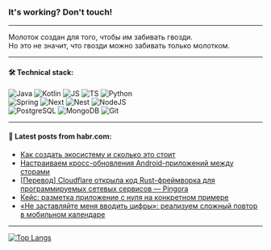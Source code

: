 ### It's working? Don't touch!

---
Молоток создан для того, чтобы им забивать гвозди. <br>
Но это не значит, что гвозди можно забивать только молотком.

---

#### 🛠️ Technical stack:

![Java](https://img.shields.io/badge/Java-informational?logo=Oracle&style=flat&logoColor=white&color=FF4500)
![Kotlin](https://img.shields.io/badge/Kotlin-informational?logo=Kotlin&style=flat&logoColor=white&color=774D97)
![JS](https://img.shields.io/badge/JS-informational?logo=javaScript&style=flat&logoColor=black&color=F7Df1E)
![TS](https://img.shields.io/badge/TypeScript-informational?logo=typeScript&style=flat&logoColor=black&color=017acc)
![Python](https://img.shields.io/badge/Python-informational?logo=Python&style=flat&logoColor=black&color=ffdd54) <br>
![Spring](https://img.shields.io/badge/SpringBoot-informational?logo=SpringBoot&style=flat&logoColor=white&color=6DB33F) 
![Next](https://img.shields.io/badge/Next.js-informational?logo=Next.js&style=flat&logoColor=white&color=3671a1)
![Nest](https://img.shields.io/badge/NestJS-informational?logo=NestJS&style=flat&logoColor=white&color=E0234E)
![NodeJS](https://img.shields.io/badge/NodeJS-informational?logo=node.js&style=flat&logoColor=white&color=70A760) <br>
![PostgreSQL](https://img.shields.io/badge/PostgreSQL-informational?logo=PostgreSQL&style=flat&logoColor=white&color=DAA520)
![MongoDB](https://img.shields.io/badge/MongoDB-informational?logo=MongoDB&style=flat&logoColor=white&color=870000)
![Git](https://img.shields.io/badge/Git-informational?logo=git&style=flat&logoColor=white&color=f74e28)

___

#### 💬 Latest posts from habr.com:

<!-- BLOG-POST-LIST:START -->
- [Как создать экосистему и сколько это стоит](https://habr.com/ru/articles/797211/?utm_source=habrahabr&utm_medium=rss&utm_campaign=797211)
- [Настраиваем кросс-обновления Android-приложений между сторами](https://habr.com/ru/companies/sravni/articles/797147/?utm_source=habrahabr&utm_medium=rss&utm_campaign=797147)
- [[Перевод] Cloudflare открыла код Rust-фреймворка для программируемых сетевых сервисов — Pingora](https://habr.com/ru/articles/797015/?utm_source=habrahabr&utm_medium=rss&utm_campaign=797015)
- [Кейс: разметка приложение с нуля на конкретном примере](https://habr.com/ru/companies/X5Tech/articles/797185/?utm_source=habrahabr&utm_medium=rss&utm_campaign=797185)
- [«Не заставляйте меня вводить цифры»: реализуем сложный повтор в мобильном календаре](https://habr.com/ru/companies/ncloudtech/articles/796651/?utm_source=habrahabr&utm_medium=rss&utm_campaign=796651)
<!-- BLOG-POST-LIST:END -->

---
[![Top Langs](https://github-readme-stats-git-master-advtsetting-gmailcom.vercel.app/api/top-langs/?username=zloylis&langs_count=10&hide_title=false&title_color=e6edf3&size_weight=0.5&count_weight=0.5&layout=compact&hide_border=true&theme=dracula)](https://github.com/zloylis)

<!-- ![GitHub stats](https://github-readme-stats-git-master-advtsetting-gmailcom.vercel.app/api?username=zloylis&show_icons=true&hide_border=true&theme=dracula&hide_title=true&include_all_commits=true&count_private=true&hide=contribs&hide_rank=true) -->
